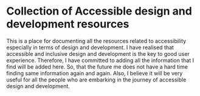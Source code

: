 # Collection of Accessible design and development resources
This is a place for documenting all the resources related to accessibility especially in terms of design and development. I have realised that accessible and inclusive design and development is the key to good user experience. Therefore, I have committed to adding all the information that I find will be added here. So, that the future me does not have a hard time finding same information again and again. Also, I believe it will be very useful for all the people who are embarking in the journey of accessible design and development. 
